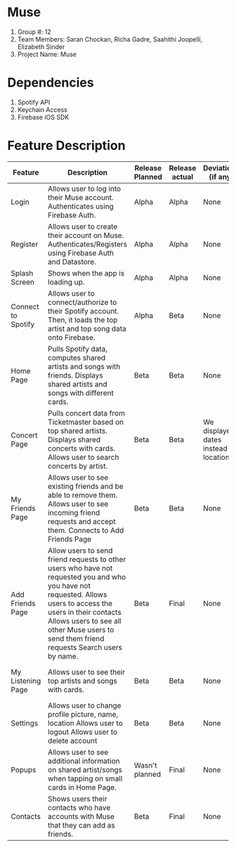 
# Muse
1. Group #: 12
2. Team Members: Saran Chockan, Richa Gadre, Saahithi Joopelli, Elizabeth Sinder
3. Project Name: Muse

# Dependencies 
1. Spotify API
2. Keychain Access
3. Firebase iOS SDK

# Feature Description
| Feature            | Description                                                                                                                                                                                                                                                    | Release Planned | Release actual | Deviations (if any)                      | Who/Percentage worked on                               |
|--------------------|----------------------------------------------------------------------------------------------------------------------------------------------------------------------------------------------------------------------------------------------------------------|-----------------|----------------|------------------------------------------|--------------------------------------------------------|
| Login              | Allows user to log into their Muse account.  Authenticates using Firebase Auth.                                                                                                                                                                                | Alpha           | Alpha          | None                                     | Saran (25%) Saahithi (25%) Richa (25%) Elizabeth (25%) |
| Register           | Allows user to create their account on Muse.  Authenticates/Registers using Firebase Auth and Datastore.                                                                                                                                                       | Alpha           | Alpha          | None                                     | Saran (25%) Saahithi (25%) Richa (25%) Elizabeth (25%) |
| Splash Screen      | Shows when the app is loading up.                                                                                                                                                                                                                              | Alpha           | Alpha          | None                                     | Saahithi (50%)  Elizabeth (50%)                        |
| Connect to Spotify | Allows user to connect/authorize to their Spotify account. Then, it loads the top artist and top song data onto Firebase.                                                                                                                                      | Alpha           | Beta           | None                                     | Saran (50%)  Richa (50%)                               |
| Home Page          | Pulls Spotify data, computes shared artists and songs with friends. Displays shared artists and songs with different cards.                                                                                                                                    | Beta            | Beta           | None                                     | Saran (25%) Saahithi (25%) Richa (25%) Elizabeth (25%) |
| Concert Page       | Pulls concert data from Ticketmaster based on top shared artists. Displays shared concerts with cards. Allows user to search concerts by artist.                                                                                                               | Beta            | Beta           | We displayed dates instead of location.  | Saran (25%) Saahithi (25%) Richa (25%) Elizabeth (25%) |
| My Friends Page    | Allows user to see existing friends and be able to remove them. Allows user to see incoming friend requests and accept them. Connects to Add Friends Page                                                                                                      | Beta            | Beta           | None                                     | Saahithi (40%) Richa (20%) Elizabeth (40%)             |
| Add Friends Page   | Allow users to send friend requests to other users who have not requested you and  who you have not requested. Allows users to access the users in their contacts Allows users to see all other Muse users to send them friend requests Search users by name.  | Beta            | Final          | None                                     | Saahithi (50%)  Elizabeth (50%)                        |
| My Listening Page  | Allows user to see their top artists and songs with cards.                                                                                                                                                                                                     | Beta            | Beta           | None                                     | Saran (25%) Saahithi (25%) Richa (25%) Elizabeth (25%) |
| Settings           | Allows user to change profile picture, name, location Allows user to logout  Allows user to delete account                                                                                                                                                     | Beta            | Beta           | None                                     | Saahithi (50%) Richa (30%) Elizabeth (20%)             |
| Popups             | Allows user to see additional information on shared artist/songs  when tapping on small cards in Home Page.                                                                                                                                                    | Wasn't planned  | Final          | None                                     | Elizabeth (100%)                                       |
| Contacts           | Shows users their contacts who have accounts with Muse that they  can add as friends.                                                                                                                                                                          | Beta            | Final          | None                                     | Saahithi (100%)                                        |
